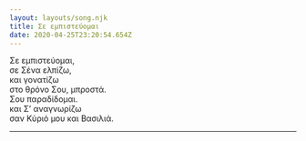 ```yaml
---
layout: layouts/song.njk
title: Σε εμπιστεύομαι
date: 2020-04-25T23:20:54.654Z
---
```

Σε εμπιστεύομαι,\
σε Σένα ελπίζω,\
και γονατίζω\
στο θρόνο Σου, μπροστά.\
Σου παραδίδομαι.\
και Σ’ αναγνωρίζω\
σαν Κύριό μου και Βασιλιά.

- - -